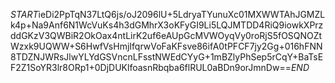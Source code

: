 $START$ieDi2PpTqN37LtQ6js/oJ2096lU+5LdryaTYunuXc01MXWWTAhJGMZLk4p+Na9Anf6N1WcVuKs4h3dGMhrX3oKFyGI9Li5LQJMTDD4RiQ9iowkXPrzddGKzV3QWBiR2OkOax4ntLirK2uf6eAUpGcMVWOyqVy0roRjS5fOSQNOZtWzxk9UQWW+S6HwfVsHmjIfqrwVoFaKFsve86ifA0tPFCF7jy2Gg+016hFNN8TDZNJWRsJlwYLYdGSVncnLFsstNWEdCYyG+1mBZlyPhSep5rCqY+BaTsEF2Z1SoYR3lr8ORp1+0DjDUKlfoasnRbqba6flRUL0aBDn9orJmnDw==$END$